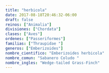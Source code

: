 ```yaml
---
title: "herbicola"
date: 2017-08-18T20:46:32-06:00
draft: false
reinos: ["Animalia"]
divisiones: ["Chordata"]
clases: ["Aves"]
ordenes: ["Passeriformes"]
familias: ["Thraupidae "]
generos: ["Emberizoides"]
nombre_cientifico: "Emberizoides herbicola"
nombre_comun: "Sabanero Coludo "
nombre_ingles: "Wedge-tailed Grass-Finch"
---
```

